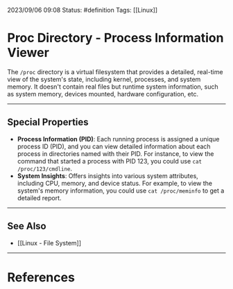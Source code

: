 2023/09/06 09:08
Status: #definition
Tags: [[Linux]]

# Proc Directory - Process Information Viewer

The `/proc` directory is a virtual filesystem that provides a detailed, real-time view of the system's state, including kernel, processes, and system memory. It doesn't contain real files but runtime system information, such as system memory, devices mounted, hardware configuration, etc.

---
## Special Properties 
- **Process Information (PID)**: Each running process is assigned a unique process ID (PID), and you can view detailed information about each process in directories named with their PID. For instance, to view the command that started a process with PID 123, you could use `cat /proc/123/cmdline`. 
- **System Insights**: Offers insights into various system attributes, including CPU, memory, and device status. For example, to view the system's memory information, you could use `cat /proc/meminfo` to get a detailed report.

---
## See Also
- [[Linux - File System]]

---
# References
